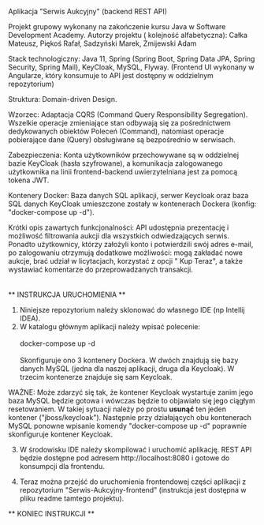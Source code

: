 Aplikacja "Serwis Aukcyjny" (backend REST API)

Projekt grupowy wykonany na zakończenie kursu Java w Software Development Academy. Autorzy
projektu (
kolejność alfabetyczna): Całka Mateusz, Piękoś Rafał, Sadzyński Marek, Żmijewski Adam

Stack technologiczny:
Java 11, Spring (Spring Boot, Spring Data JPA, Spring Security, Spring Mail), KeyCloak,
MySQL, Flyway.
(Frontend UI wykonany w Angularze, który konsumuje to API jest dostępny w oddzielnym
repozytorium)

Struktura:
Domain-driven Design.

Wzorzec:
Adaptacja CQRS (Command Query Responsibility Segregation). Wszelkie operacje zmieniające
stan odbywają się za pośrednictwem dedykowanych obiektów Poleceń (Command), natomiast
operacje pobierające dane (Query)
obsługiwane są bezpośrednio w serwisach.

Zabezpieczenia:
Konta użytkowników przechowywane są w oddzielnej bazie KeyCloak (hasła szyfrowane), a
komunikacja zalogowanego użytkownika na linii frontend-backend uwierzytelniana jest za
pomocą tokena JWT.

Kontenery Docker:
Baza danych SQL aplikacji, serwer Keycloak oraz baza SQL danych KeyCloak umieszczone
zostały w kontenerach Dockera (konfig: "docker-compose up -d").

Krótki opis zawartych funkcjonalności:
API udostępnia prezentację i możliwość filtrowania aukcji dla wszystkich odwiedzających
serwis. Ponadto użytkownicy, którzy założyli konto i potwierdzili swój adres e-mail, po
zalogowaniu otrzymują dodatkowe możliwości: mogą zakładać nowe aukcje, brać udział w
licytacjach, korzystać z opcji "
Kup Teraz", a także wystawiać komentarze do przeprowadzanych transakcji.
<br><br><br>
** INSTRUKCJA URUCHOMIENIA **

1) Niniejsze repozytorium należy sklonować do własnego IDE (np Intellij IDEA).
2) W katalogu głównym aplikacji należy wpisać polecenie:
   <br><br>
   docker-compose up -d
   <br><br>
   Skonfiguruje ono 3 kontenery Dockera. W dwóch znajdują się bazy danych MySQL
   (jedna dla naszej aplikacji, druga dla Keycloak). W trzecim kontenerze znajduje się sam
   Keycloak.

WAŻNE: Może zdarzyć się tak, że kontener Keycloak wystartuje zanim jego baza MySQL będzie
gotowa i wówczas będzie to objawiało się jego ciągłym resetowaniem. W takiej sytuacji
należy po prostu <strong>usunąć</strong> ten jeden kontener ("jboss/keycloak"). Następnie
przy działających obu kontenerach MySQL ponowne wpisanie komendy
"docker-compose up -d" poprawnie skonfiguruje kontener Keycloak.

3) W środowisku IDE należy skompilować i uruchomić aplikację. REST API będzie dostępne pod
   adresem http://localhost:8080 i gotowe do konsumpcji dla frontendu.

4) Teraz można przejść do uruchomienia frontendowej części aplikacji z repozytorium
   "Serwis-Aukcyjny-frontend" (instrukcja jest dostępna w pliku readme tamtego projektu).

** KONIEC INSTRUKCJI **
